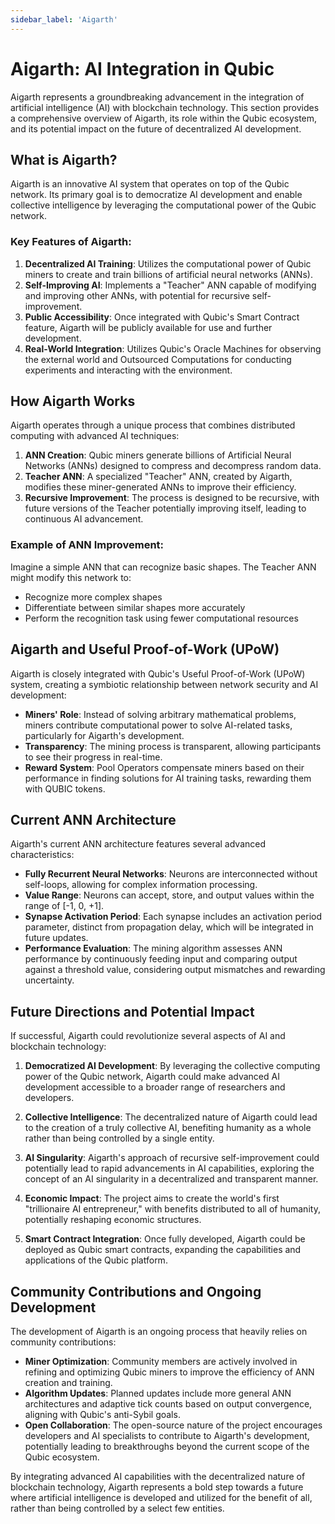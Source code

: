 ```yaml
---
sidebar_label: 'Aigarth'
---
```


# Aigarth: AI Integration in Qubic

Aigarth represents a groundbreaking advancement in the integration of artificial intelligence (AI) with blockchain technology. This section provides a comprehensive overview of Aigarth, its role within the Qubic ecosystem, and its potential impact on the future of decentralized AI development.

## What is Aigarth?

Aigarth is an innovative AI system that operates on top of the Qubic network. Its primary goal is to democratize AI development and enable collective intelligence by leveraging the computational power of the Qubic network.

### Key Features of Aigarth:

1. **Decentralized AI Training**: Utilizes the computational power of Qubic miners to create and train billions of artificial neural networks (ANNs).
2. **Self-Improving AI**: Implements a "Teacher" ANN capable of modifying and improving other ANNs, with potential for recursive self-improvement.
3. **Public Accessibility**: Once integrated with Qubic's Smart Contract feature, Aigarth will be publicly available for use and further development.
4. **Real-World Integration**: Utilizes Qubic's Oracle Machines for observing the external world and Outsourced Computations for conducting experiments and interacting with the environment.

## How Aigarth Works

Aigarth operates through a unique process that combines distributed computing with advanced AI techniques:

1. **ANN Creation**: Qubic miners generate billions of Artificial Neural Networks (ANNs) designed to compress and decompress random data.
2. **Teacher ANN**: A specialized "Teacher" ANN, created by Aigarth, modifies these miner-generated ANNs to improve their efficiency.
3. **Recursive Improvement**: The process is designed to be recursive, with future versions of the Teacher potentially improving itself, leading to continuous AI advancement.

### Example of ANN Improvement:
Imagine a simple ANN that can recognize basic shapes. The Teacher ANN might modify this network to:
- Recognize more complex shapes
- Differentiate between similar shapes more accurately
- Perform the recognition task using fewer computational resources

## Aigarth and Useful Proof-of-Work (UPoW)

Aigarth is closely integrated with Qubic's Useful Proof-of-Work (UPoW) system, creating a symbiotic relationship between network security and AI development:

- **Miners' Role**: Instead of solving arbitrary mathematical problems, miners contribute computational power to solve AI-related tasks, particularly for Aigarth's development.
- **Transparency**: The mining process is transparent, allowing participants to see their progress in real-time.
- **Reward System**: Pool Operators compensate miners based on their performance in finding solutions for AI training tasks, rewarding them with QUBIC tokens.

## Current ANN Architecture

Aigarth's current ANN architecture features several advanced characteristics:

- **Fully Recurrent Neural Networks**: Neurons are interconnected without self-loops, allowing for complex information processing.
- **Value Range**: Neurons can accept, store, and output values within the range of [-1, 0, +1].
- **Synapse Activation Period**: Each synapse includes an activation period parameter, distinct from propagation delay, which will be integrated in future updates.
- **Performance Evaluation**: The mining algorithm assesses ANN performance by continuously feeding input and comparing output against a threshold value, considering output mismatches and rewarding uncertainty.

## Future Directions and Potential Impact

If successful, Aigarth could revolutionize several aspects of AI and blockchain technology:

1. **Democratized AI Development**: By leveraging the collective computing power of the Qubic network, Aigarth could make advanced AI development accessible to a broader range of researchers and developers.

2. **Collective Intelligence**: The decentralized nature of Aigarth could lead to the creation of a truly collective AI, benefiting humanity as a whole rather than being controlled by a single entity.

3. **AI Singularity**: Aigarth's approach of recursive self-improvement could potentially lead to rapid advancements in AI capabilities, exploring the concept of an AI singularity in a decentralized and transparent manner.

4. **Economic Impact**: The project aims to create the world's first "trillionaire AI entrepreneur," with benefits distributed to all of humanity, potentially reshaping economic structures.

5. **Smart Contract Integration**: Once fully developed, Aigarth could be deployed as Qubic smart contracts, expanding the capabilities and applications of the Qubic platform.

## Community Contributions and Ongoing Development

The development of Aigarth is an ongoing process that heavily relies on community contributions:

- **Miner Optimization**: Community members are actively involved in refining and optimizing Qubic miners to improve the efficiency of ANN creation and training.
- **Algorithm Updates**: Planned updates include more general ANN architectures and adaptive tick counts based on output convergence, aligning with Qubic's anti-Sybil goals.
- **Open Collaboration**: The open-source nature of the project encourages developers and AI specialists to contribute to Aigarth's development, potentially leading to breakthroughs beyond the current scope of the Qubic ecosystem.

By integrating advanced AI capabilities with the decentralized nature of blockchain technology, Aigarth represents a bold step towards a future where artificial intelligence is developed and utilized for the benefit of all, rather than being controlled by a select few entities.